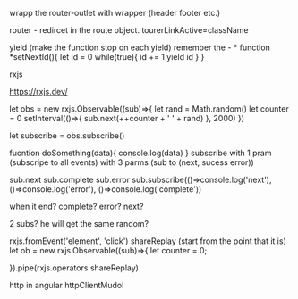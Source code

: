 wrapp the router-outlet with wrapper (header footer etc.)

<html>
<router-outlet>
</html>

router - redircet in the route object.
tourerLinkActive=className

yield (make the function stop on each yield)
remember the - *
function *setNextId(){
let id = 0
while(true){
id += 1
yield id
}
}

rxjs

https://rxjs.dev/

let obs = new rxjs.Observable((sub)=>{
let rand = Math.random()
let counter = 0
setInterval(()=>{
sub.next(++counter + ' ' + rand)
}, 2000)
})

let subscribe = obs.subscribe()

fucntion doSomething(data){
console.log(data)
}
subscribe with 1 pram (subscripe to all events)
with 3 parms (sub to (next, sucess error))

sub.next
sub.complete
sub.error
sub.subscribe(()=>console.log('next'), ()=>console.log('error'), ()=>console.log('complete'))

when it end?
complete?
error?
next?

2 subs? he will get the same random?

rxjs.fromEvent('element', 'click')
shareReplay (start from the point that it is)
let ob = new rxjs.Observable((sub)=>{
let counter = 0;

}).pipe(rxjs.operators.shareReplay)

http in angular
httpClientMudol
